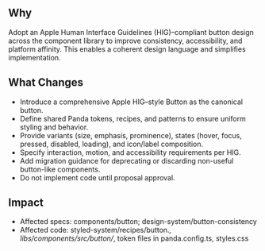 ## Why
Adopt an Apple Human Interface Guidelines (HIG)–compliant button design across the component library to improve consistency, accessibility, and platform affinity. This enables a coherent design language and simplifies implementation.

## What Changes
- Introduce a comprehensive Apple HIG–style Button as the canonical button.
- Define shared Panda tokens, recipes, and patterns to ensure uniform styling and behavior.
- Provide variants (size, emphasis, prominence), states (hover, focus, pressed, disabled, loading), and icon/label composition.
- Specify interaction, motion, and accessibility requirements per HIG.
- Add migration guidance for deprecating or discarding non-useful button-like components.
- Do not implement code until proposal approval.

## Impact
- Affected specs: components/button; design-system/button-consistency
- Affected code: styled-system/recipes/button.*, libs/components/src/button/*, token files in panda.config.ts, styles.css
